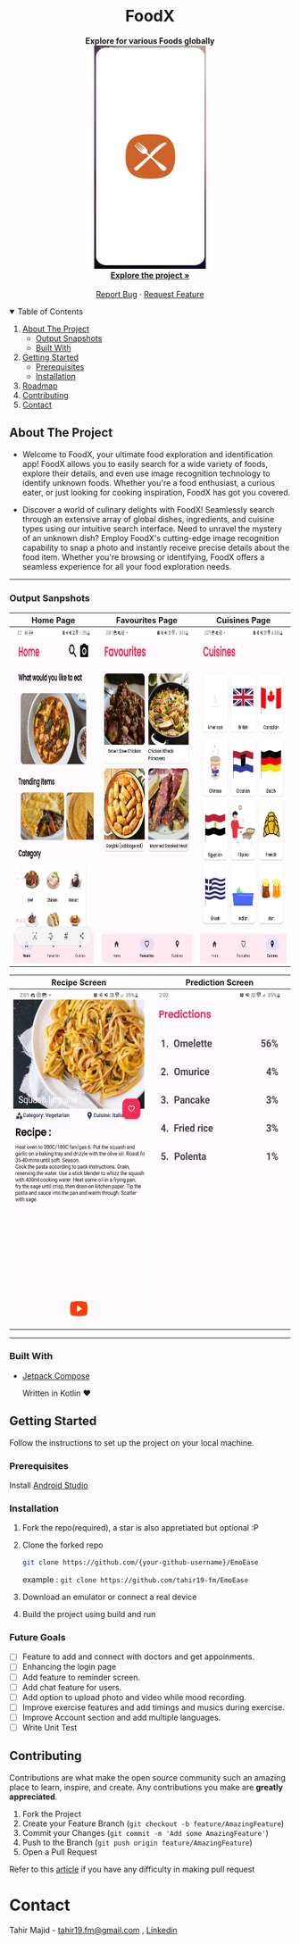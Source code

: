<!-- PROJECT LOGO -->
<br />
<p align="center">

  <strong>
    <h1 align="center" >FoodX</h1>
  </strong>
  
  <p align="center">
    <strong>
     Explore for various Foods globally
    </strong>
    <br />
        <img src="https://github.com/ash-u-170602/FoodX/blob/00becf8d063244087aed79ddcc95a5bb4d0fad7a/images/splash.jpg" height="400" width="200"/>
    <br />
    <a href="https://github.com/ash-u-170602/FoodX"><strong>Explore the project »</strong></a>
    <br />
    <br />
    <a href="https://github.com/ash-u-170602/FoodX/issues">Report Bug</a>
    ·
    <a href="https://github.com/ash-u-170602/FoodX/issues">Request Feature</a>
  </p>
</p>

<!-- TABLE OF CONTENTS -->
<details open="open">
  <summary>Table of Contents</summary>
  <ol>
    <li>
      <a href="#about-the-project">About The Project</a>
      <ul>
        <li><a href="#output-sanpshots">Output Snapshots</a></li>
           <li><a href="#built-with">Built With</a></li>
      </ul>
    </li>
    <li>
      <a href="#getting-started">Getting Started</a>
      <ul>
        <li><a href="#prerequisites">Prerequisites</a></li>
        <li><a href="#installation">Installation</a></li>
      </ul>
    </li>
    <li><a href="#roadmap">Roadmap</a></li>
    <li><a href="#contributing">Contributing</a></li>
    <li><a href="#contact">Contact</a></li>
  </ol>
</details>

## About The Project

- Welcome to FoodX, your ultimate food exploration and identification app! FoodX allows you to easily search for a wide variety of foods, explore their details, and even use image recognition technology to identify unknown foods. Whether you're a food enthusiast, a curious eater, or just looking for cooking inspiration, FoodX has got you covered.

- Discover a world of culinary delights with FoodX! Seamlessly search through an extensive array of global dishes, ingredients, and cuisine types using our intuitive search interface. Need to unravel the mystery of an unknown dish? Employ FoodX's cutting-edge image recognition capability to snap a photo and instantly receive precise details about the food item. Whether you're browsing or identifying, FoodX offers a seamless experience for all your food exploration needs.

---

### Output Sanpshots

|                                                                              Home Page                                                                      |                                                      Favourites Page                                             |                                        Cuisines Page                                                      |                            
| :------------------------------------------------------------------------------------------------------------------------------------------------------------: | :----------------------------------------------------------------------------------------------------------------: | :-------------------------------------------------------------------------------------------------------------: |
|         <img src="https://github.com/ash-u-170602/FoodX/blob/00becf8d063244087aed79ddcc95a5bb4d0fad7a/images/home.jpg" height="600" width="300"/>    |      <img src="https://github.com/ash-u-170602/FoodX/blob/00becf8d063244087aed79ddcc95a5bb4d0fad7a/images/favourites.jpg" height="600" width="300"/>|        <img src="https://github.com/ash-u-170602/FoodX/blob/00becf8d063244087aed79ddcc95a5bb4d0fad7a/images/cuisines.jpg" height="600" width="300"/>| 



|                                                                           Recipe Screen                                                                     |                                                      Prediction Screen                                             |                         
| :------------------------------------------------------------------------------------------------------------------------------------------------------------: | :----------------------------------------------------------------------------------------------------------------: | 
|         <img src="https://github.com/ash-u-170602/FoodX/blob/00becf8d063244087aed79ddcc95a5bb4d0fad7a/images/recipe.jpg" height="600" width="300"/>    |      <img src="https://github.com/ash-u-170602/FoodX/blob/00becf8d063244087aed79ddcc95a5bb4d0fad7a/images/prediction.jpg" height="600" width="300"/>|  


---

### Built With

- [Jetpack Compose](https://developer.android.com/jetpack/compose)


    Written in Kotlin ♥

## Getting Started

Follow the instructions to set up the project on your local machine.

### Prerequisites

Install [Android Studio](https://developer.android.com/studio)

### Installation

1. Fork the repo(required), a star is also appretiated but optional :P

2. Clone the forked repo

   ```sh
   git clone https://github.com/{your-github-username}/EmoEase
   ```

   example : `git clone https://github.com/tahir19-fm/EmoEase`

3. Download an emulator or connect a real device
   
4. Build the project using build and run

### Future Goals

- [ ] Feature to add and connect with doctors and get appoinments.
- [ ] Enhancing the login page
- [ ] Add feature to reminder screen.
- [ ] Add chat feature for users.
- [ ] Add option to upload photo and video while mood recording.
- [ ] Improve exercise features and add timings and musics during exercise.
- [ ] Improve Account section and add multiple languages.
- [ ] Write Unit Test

## Contributing

Contributions are what make the open source community such an amazing place to learn, inspire, and create. Any contributions you make are **greatly appreciated**.

1. Fork the Project
2. Create your Feature Branch (`git checkout -b feature/AmazingFeature`)
3. Commit your Changes (`git commit -m 'Add some AmazingFeature'`)
4. Push to the Branch (`git push origin feature/AmazingFeature`)
5. Open a Pull Request

Refer to this [article](https://medium.com/geekculture/a-quick-guide-to-create-a-pull-request-on-github-80fc081b8a80) if you have any difficulty in making pull request
   
# Contact

Tahir Majid - tahir19.fm@gmail.com , [Linkedin](https://www.linkedin.com/in/tahir-majid-213a2222a/)
